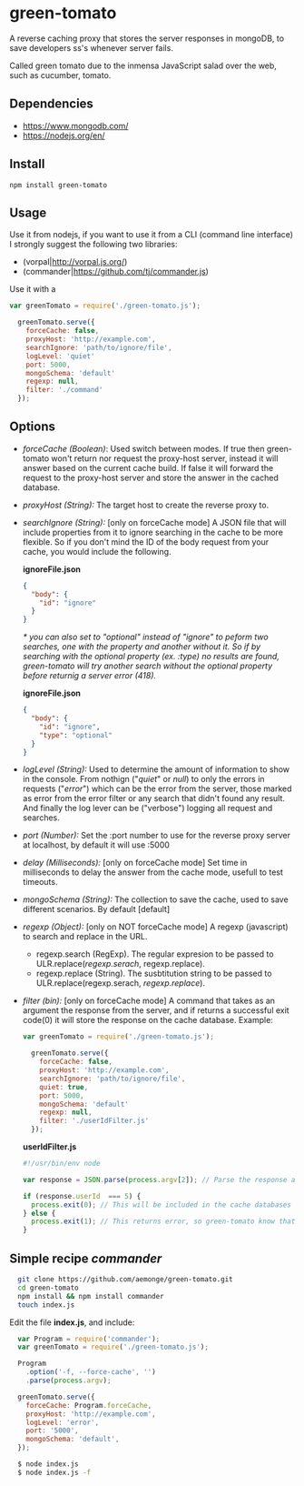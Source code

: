 # green-tomato
A reverse caching proxy that stores the server responses in mongoDB, to save developers ss\'s whenever server fails.

Called green tomato due to the inmensa JavaScript salad over the web, such as cucumber, tomato.


## Dependencies

* https://www.mongodb.com/
* https://nodejs.org/en/

## Install

`npm install green-tomato`

## Usage
Use it from nodejs, if you want to use it from a CLI (command line interface) I strongly suggest the following two
libraries:
  * (vorpal|http://vorpal.js.org/)
  * (commander|https://github.com/tj/commander.js)

Use it with a

```javascript
var greenTomato = require('./green-tomato.js');

  greenTomato.serve({
    forceCache: false,
    proxyHost: 'http://example.com',
    searchIgnore: 'path/to/ignore/file',
    logLevel: 'quiet'
    port: 5000,
    mongoSchema: 'default'
    regexp: null,
    filter: './command'
  });
```

## Options

* *forceCache (Boolean)*: Used switch between modes. If true then green-tomato won't return nor request the proxy-host server, instead
    it will answer based on the current cache build. If false it will forward the request to the proxy-host server and
    store the answer in the cached database.

* *proxyHost (String):* The target host to create the reverse proxy to.

* *searchIgnore (String):* [only on forceCache mode] A JSON file that will include properties from it to ignore
    searching in the cache to be more flexible. So if you don't mind the ID of the body request from your cache, you
    would include the following.

    **ignoreFile.json**
    ```json
    {
      "body": {
        "id": "ignore"
      }
    }
    ```

    _* you can also set to "optional" instead of "ignore" to peform two searches, one with the property and another
    without it. So if by searching with the optional property (ex. :type) no results are found, green-tomato will try
    another search without the optional property before returnig a server error (418)._

    **ignoreFile.json**
    ```json
    {
      "body": {
        "id": "ignore",
        "type": "optional"
      }
    }
    ```

* *logLevel (String):* Used to determine the amount of information to show in the console. From nothign ("*quiet*" or
  *null*) to only the errors in requests ("*error*") which can be the error from the server, those marked as error from
  the error filter or any search that didn't found any result. And finally the log lever can be
  ("verbose") logging all request and searches.

* *port (Number):* Set the :port number to use for the reverse proxy server at localhost, by default it will use :5000

* *delay (Milliseconds):* [only on forceCache mode] Set time in milliseconds to delay the answer from the cache mode,
usefull to test timeouts.

* *mongoSchema (String):* The collection to save the cache, used to save different scenarios. By default [default]

* *regexp (Object):* [only on NOT forceCache mode] A regexp (javascript) to search and replace in the URL.
  * regexp.search (RegExp). The regular expresion to be passed to ULR.replace(*regexp.serach*, regexp.replace).
  * regexp.replace (String). The susbtitution string to be passed to ULR.replace(regexp.serach, *regexp.replace*).

* *filter (bin):* [only on forceCache mode] A command that takes as an argument the response from the server, and if returns a successful exit code(0) it will store the response on the cache database. Example:
  ```javascript
  var greenTomato = require('./green-tomato.js');

    greenTomato.serve({
      forceCache: false,
      proxyHost: 'http://example.com',
      searchIgnore: 'path/to/ignore/file',
      quiet: true,
      port: 5000,
      mongoSchema: 'default'
      regexp: null,
      filter: './userIdFilter.js'
    });
  ```

  **userIdFilter.js**
    ```javascript
    #!/usr/bin/env node

    var response = JSON.parse(process.argv[2]); // Parse the response as JSON with node ;)

    if (response.userId  === 5) {
      process.exit(0); // This will be included in the cache databases
    } else {
      process.exit(1); // This returns error, so green-tomato know that for the current request skip it from storing it.
    }
    ```


## Simple recipe *commander*

```bash
  git clone https://github.com/aemonge/green-tomato.git
  cd green-tomato
  npm install && npm install commander
  touch index.js
```

Edit the file **index.js**, and include:

```javascript
  var Program = require('commander');
  var greenTomato = require('./green-tomato.js');

  Program
    .option('-f, --force-cache', '')
    .parse(process.argv);

  greenTomato.serve({
    forceCache: Program.forceCache,
    proxyHost: 'http://example.com',
    logLevel: 'error',
    port: '5000',
    mongoSchema: 'default',
  });
```

```bash
  $ node index.js
  $ node index.js -f
```
